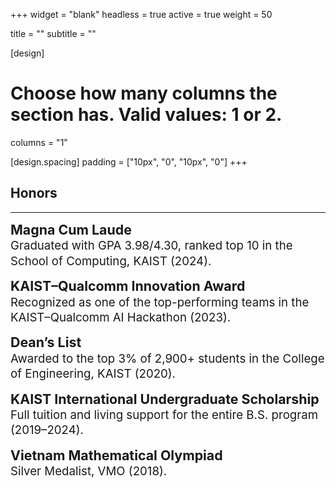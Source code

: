 +++
widget = "blank"
headless = true
active = true
weight = 50

title = ""
subtitle = ""

[design]
  # Choose how many columns the section has. Valid values: 1 or 2.
  columns = "1"

[design.spacing]
  padding = ["10px", "0", "10px", "0"]
+++

<style>
  .award {font-size: 16pt;}
  .award-description {font-size: 14pt;}

  @media only screen and (max-width: 768px) {
    .award {font-size: 13pt;}
    .award-description {font-size: 11pt;}
  }
</style>

<h2 class="section">Honors</h2>
<hr class="divider"></hr>

<p style="line-height:1.3">
  <span class="award"><b>Magna Cum Laude</b></span><br>
  <span class="award-description">Graduated with GPA 3.98/4.30, ranked top 10 in the School of Computing, KAIST (2024).</span>
</p>

<p style="line-height:1.3">
  <span class="award"><b>KAIST–Qualcomm Innovation Award</b></span><br>
  <span class="award-description">Recognized as one of the top-performing teams in the KAIST–Qualcomm AI Hackathon (2023).</span>
</p>

<p style="line-height:1.3">
  <span class="award"><b>Dean’s List</b></span><br>
  <span class="award-description">Awarded to the top 3% of 2,900+ students in the College of Engineering, KAIST (2020).</span>
</p>

<p style="line-height:1.3">
  <span class="award"><b>KAIST International Undergraduate Scholarship</b></span><br>
  <span class="award-description">Full tuition and living support for the entire B.S. program (2019–2024).</span>
</p>

<p style="line-height:1.3">
  <span class="award"><b>Vietnam Mathematical Olympiad</b></span><br>
  <span class="award-description">Silver Medalist, VMO (2018).</span>
</p>

